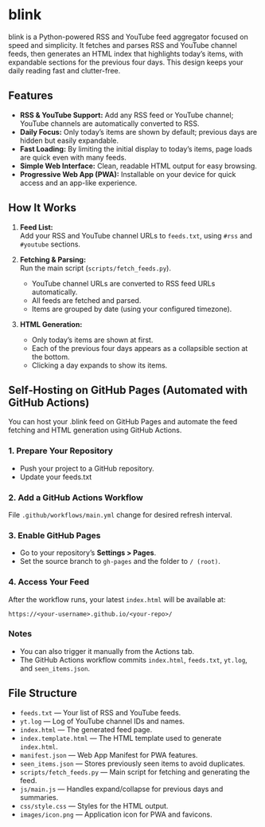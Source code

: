 # blink

blink is a Python-powered RSS and YouTube feed aggregator focused on speed and simplicity. It fetches and parses RSS and YouTube channel feeds, then generates an HTML index that highlights today’s items, with expandable sections for the previous four days. This design keeps your daily reading fast and clutter-free.

## Features

- **RSS & YouTube Support:** Add any RSS feed or YouTube channel; YouTube channels are automatically converted to RSS.
- **Daily Focus:** Only today’s items are shown by default; previous days are hidden but easily expandable.
- **Fast Loading:** By limiting the initial display to today’s items, page loads are quick even with many feeds.
- **Simple Web Interface:** Clean, readable HTML output for easy browsing.
- **Progressive Web App (PWA):** Installable on your device for quick access and an app-like experience.

## How It Works

1. **Feed List:**  
   Add your RSS and YouTube channel URLs to `feeds.txt`, using `#rss` and `#youtube` sections.

2. **Fetching & Parsing:**  
   Run the main script (`scripts/fetch_feeds.py`).  
   - YouTube channel URLs are converted to RSS feed URLs automatically.
   - All feeds are fetched and parsed.
   - Items are grouped by date (using your configured timezone).

3. **HTML Generation:**  
   - Only today’s items are shown at first.
   - Each of the previous four days appears as a collapsible section at the bottom.
   - Clicking a day expands to show its items.

## Self-Hosting on GitHub Pages (Automated with GitHub Actions)

You can host your .blink feed on GitHub Pages and automate the feed fetching and HTML generation using GitHub Actions.

### 1. Prepare Your Repository

- Push your project to a GitHub repository.
- Update your feeds.txt

### 2. Add a GitHub Actions Workflow

File `.github/workflows/main.yml` change for desired refresh interval.


### 3. Enable GitHub Pages

- Go to your repository’s **Settings > Pages**.
- Set the source branch to `gh-pages` and the folder to `/ (root)`.

### 4. Access Your Feed

After the workflow runs, your latest `index.html` will be available at:

```
https://<your-username>.github.io/<your-repo>/
```

### Notes

- You can also trigger it manually from the Actions tab.
- The GitHub Actions workflow commits `index.html`, `feeds.txt`, `yt.log`, and `seen_items.json`.

## File Structure

- `feeds.txt` — Your list of RSS and YouTube feeds.
- `yt.log` — Log of YouTube channel IDs and names.
- `index.html` — The generated feed page.
- `index.template.html` — The HTML template used to generate `index.html`.
- `manifest.json` — Web App Manifest for PWA features.
- `seen_items.json` — Stores previously seen items to avoid duplicates.
- `scripts/fetch_feeds.py` — Main script for fetching and generating the feed.
- `js/main.js` — Handles expand/collapse for previous days and summaries.
- `css/style.css` — Styles for the HTML output.
- `images/icon.png` — Application icon for PWA and favicons.
